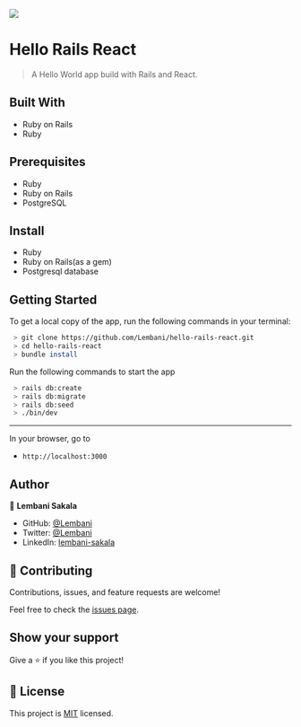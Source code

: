 ![](https://img.shields.io/badge/Microverse-blueviolet)

# Hello Rails React

> A Hello World app build with Rails and React.

## Built With

- Ruby on Rails
- Ruby

## Prerequisites

- Ruby
- Ruby on Rails
- PostgreSQL

## Install

- Ruby
- Ruby on Rails(as a gem)
- Postgresql database

## Getting Started

To get a local copy of the app, run the following commands in your terminal:

```bash
 > git clone https://github.com/Lembani/hello-rails-react.git
 > cd hello-rails-react
 > bundle install
 ```

Run the following commands to start the app

```bash
 > rails db:create
 > rails db:migrate
 > rails db:seed
 > ./bin/dev
 ```

<hr>

In your browser, go to

- `http://localhost:3000`

## Author

:bust_in_silhouette: **Lembani Sakala**

- GitHub: [@Lembani](https://github.com/lembani)
- Twitter: [@Lembani](https://twitter.com/lembani_)
- LinkedIn: [lembani-sakala](https://linkedin.com/in/lembani-sakala)

## 🤝 Contributing

Contributions, issues, and feature requests are welcome!

Feel free to check the [issues page](https://github.com/lembani/hello-rails-react/issues).

## Show your support

Give a ⭐️ if you like this project!

## 📝 License

This project is [MIT](./MIT.md) licensed.
